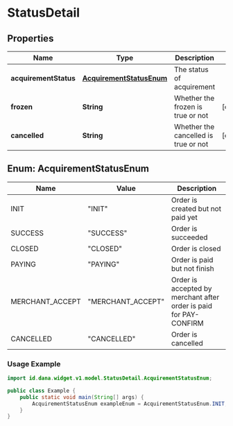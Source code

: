 

# StatusDetail


## Properties

| Name | Type | Description | Notes |
|------------ | ------------- | ------------- | -------------|
|**acquirementStatus** | [**AcquirementStatusEnum**](#AcquirementStatusEnum) | The status of acquirement |  |
|**frozen** | **String** | Whether the frozen is true or not |  [optional] |
|**cancelled** | **String** | Whether the cancelled is true or not |  [optional] |


<a name="AcquirementStatusEnum"></a>
## Enum: AcquirementStatusEnum

| Name | Value | Description |
| ---- | ----- | ----------- |
| INIT | "INIT" | Order is created but not paid yet |
| SUCCESS | "SUCCESS" | Order is succeeded |
| CLOSED | "CLOSED" | Order is closed |
| PAYING | "PAYING" | Order is paid but not finish |
| MERCHANT_ACCEPT | "MERCHANT_ACCEPT" | Order is accepted by merchant after order is paid for PAY-CONFIRM |
| CANCELLED | "CANCELLED" | Order is cancelled |

### Usage Example
```java
import id.dana.widget.v1.model.StatusDetail.AcquirementStatusEnum;

public class Example {
    public static void main(String[] args) {
        AcquirementStatusEnum exampleEnum = AcquirementStatusEnum.INIT;
    }
}
```



